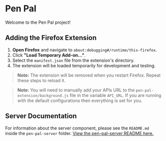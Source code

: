 # Pen Pal

Welcome to the Pen Pal project!

## Adding the Firefox Extension

1. **Open Firefox** and navigate to `about:debugging#/runtime/this-firefox`.
2. Click **"Load Temporary Add-on..."**.
3. Select the `manifest.json` file from the extension's directory.
4. The extension will be loaded temporarily for development and testing.

> **Note:** The extension will be removed when you restart Firefox. Repeat these steps to reload it.

> **Note:** You will need to manually add your APIs URL to the `pen-pal-extension/background.js` file in the variable `API_URL`. If you are running with the default configurations then everything is set for you.

## Server Documentation

For information about the server component, please see the `README.md` inside the `pen-pal-server` folder.
[View the pen-pal-server README here.](./pen-pal-server/README.md)
